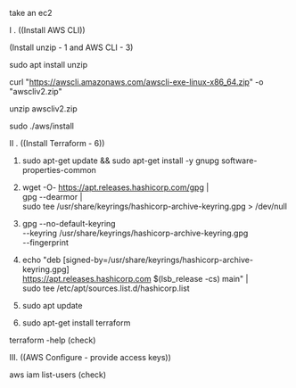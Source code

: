 take an ec2

I . ((Install AWS CLI))

(Install unzip - 1 and AWS CLI - 3)

sudo apt install unzip

curl "https://awscli.amazonaws.com/awscli-exe-linux-x86_64.zip" -o "awscliv2.zip"

unzip awscliv2.zip

sudo ./aws/install



II . ((Install Terraform - 6))

1. sudo apt-get update && sudo apt-get install -y gnupg software-properties-common

2. wget -O- https://apt.releases.hashicorp.com/gpg | \
gpg --dearmor | \
sudo tee /usr/share/keyrings/hashicorp-archive-keyring.gpg > /dev/null

3. gpg --no-default-keyring \
--keyring /usr/share/keyrings/hashicorp-archive-keyring.gpg \
--fingerprint

4. echo "deb [signed-by=/usr/share/keyrings/hashicorp-archive-keyring.gpg] \
https://apt.releases.hashicorp.com $(lsb_release -cs) main" | \
sudo tee /etc/apt/sources.list.d/hashicorp.list

5. sudo apt update

6. sudo apt-get install terraform

terraform -help (check)

III. ((AWS Configure - provide access keys))

aws iam list-users (check)

